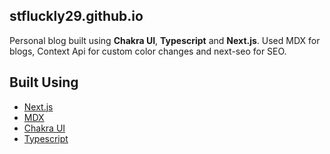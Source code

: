 ## stfluckly29.github.io

Personal blog built using __Chakra UI__, __Typescript__ and __Next.js__. Used MDX for blogs, Context Api for custom color changes and next-seo for SEO.

## Built Using

- [Next.js](https://nextjs.org/)
- [MDX](https://github.com/mdx-js/mdx)
- [Chakra UI](https://chakra-ui.com/)
- [Typescript](https://www.typescriptlang.org/)
